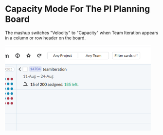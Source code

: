 Capacity Mode For The PI Planning Board
==================

The mashup switches "Velocity" to "Capacity" when Team Iteration appears in a column or row header on the board.

![Capacity](https://github.com/TargetProcess/TP3MashupLibrary/blob/master/Capacity%20Mode%20for%20PI%20Planning%20Board/capacity-mode.png)